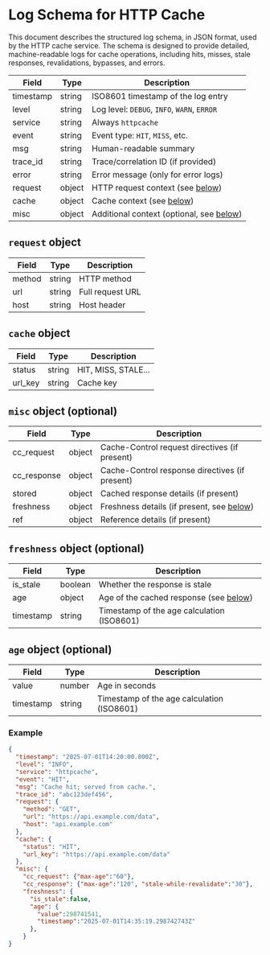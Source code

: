 # Log Schema for HTTP Cache

This document describes the structured log schema, in JSON format, used by the HTTP cache service. The schema is designed to provide detailed, machine-readable logs for cache operations, including hits, misses, stale responses, revalidations, bypasses, and errors.

| Field     | Type   | Description                                                       |
| --------- | ------ | ----------------------------------------------------------------- |
| timestamp | string | ISO8601 timestamp of the log entry                                |
| level     | string | Log level: `DEBUG`, `INFO`, `WARN`, `ERROR`                       |
| service   | string | Always `httpcache`                                                |
| event     | string | Event type: `HIT`, `MISS`, etc.                                   |
| msg       | string | Human-readable summary                                            |
| trace_id  | string | Trace/correlation ID (if provided)                                |
| error     | string | Error message (only for error logs)                               |
| request   | object | HTTP request context (see [below](#request-object))               |
| cache     | object | Cache context (see [below](#cache-object))                        |
| misc      | object | Additional context (optional, see [below](#misc-object-optional)) |

## `request` object
| Field  | Type   | Description      |
| ------ | ------ | ---------------- |
| method | string | HTTP method      |
| url    | string | Full request URL |
| host   | string | Host header      |

## `cache` object
| Field   | Type   | Description         |
| ------- | ------ | ------------------- |
| status  | string | HIT, MISS, STALE... |
| url_key | string | Cache key           |

## `misc` object (optional)
| Field       | Type   | Description                                                    |
| ----------- | ------ | -------------------------------------------------------------- |
| cc_request  | object | Cache-Control request directives (if present)                  |
| cc_response | object | Cache-Control response directives (if present)                 |
| stored      | object | Cached response details (if present)                           |
| freshness   | object | Freshness details (if present, see [below](#freshness-object)) |
| ref         | object | Reference details (if present)                                 |

## `freshness` object (optional)
| Field     | Type    | Description                                           |
| --------- | ------- | ----------------------------------------------------- |
| is_stale  | boolean | Whether the response is stale                         |
| age       | object  | Age of the cached response (see [below](#age-object)) |
| timestamp | string  | Timestamp of the age calculation (ISO8601)            |

## `age` object (optional)
| Field     | Type   | Description                                |
| --------- | ------ | ------------------------------------------ |
| value     | number | Age in seconds                             |
| timestamp | string | Timestamp of the age calculation (ISO8601) |


### Example
```json
{
  "timestamp": "2025-07-01T14:20:00.000Z",
  "level": "INFO",
  "service": "httpcache",
  "event": "HIT",
  "msg": "Cache hit; served from cache.",
  "trace_id": "abc123def456",
  "request": {
    "method": "GET",
    "url": "https://api.example.com/data",
    "host": "api.example.com"
  },
  "cache": {
    "status": "HIT",
    "url_key": "https://api.example.com/data"
  },
  "misc": {
    "cc_request": {"max-age":"60"},
    "cc_response": {"max-age":"120", "stale-while-revalidate":"30"},
    "freshness": {
      "is_stale":false,
      "age": {
        "value":298741541,
        "timestamp":"2025-07-01T14:35:19.298742743Z"
      },
    }
}
```